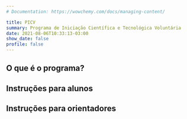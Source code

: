 ```yaml
---
# Documentation: https://wowchemy.com/docs/managing-content/

title: PICV
summary: Programa de Iniciação Científica e Tecnológica Voluntária
date: 2021-08-06T10:33:13-03:00
show_date: false
profile: false
---
```


## O que é o programa?

## Instruções para alunos

## Instruções para orientadores
